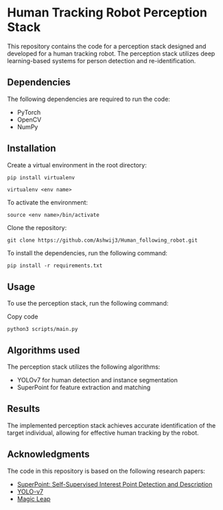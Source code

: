 Human Tracking Robot Perception Stack
=====================================

This repository contains the code for a perception stack designed and developed for a human tracking robot. The perception stack utilizes deep learning-based systems for person detection and re-identification.

Dependencies
------------

The following dependencies are required to run the code:

-   PyTorch
-   OpenCV
-   NumPy

Installation
------------
Create a virtual environment in the root directory:

```bash
pip install virtualenv
```

`virtualenv <env name>`

To activate the environment:

`source <env name>/bin/activate`

Clone the repository: 

`git clone https://github.com/Ashwij3/Human_following_robot.git`

To install the dependencies, run the following command:

`pip install -r requirements.txt`

Usage
-----

To use the perception stack, run the following command:

Copy code

`python3 scripts/main.py`

Algorithms used
---------------

The perception stack utilizes the following algorithms:

-   YOLOv7 for human detection and instance segmentation
-   SuperPoint for feature extraction and matching

Results
-------

The implemented perception stack achieves accurate identification of the target individual, allowing for effective human tracking by the robot.

Acknowledgments
---------------

The code in this repository is based on the following research papers:

-   [SuperPoint: Self-Supervised Interest Point Detection and Description](https://arxiv.org/abs/1712.07629)
-   [YOLO-v7](https://github.com/WongKinYiu/yolov7/tree/mask)
-   [Magic Leap](https://github.com/magicleap/SuperPointPretrainedNetwork)

